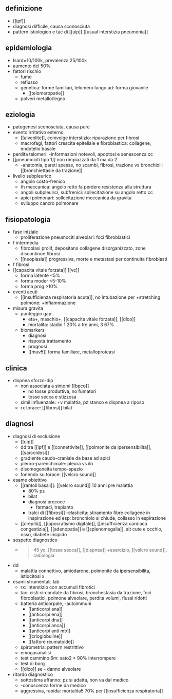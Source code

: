 ## definizione
- [[ipf]]
- diagnosi difficile, causa sconosciuta
- pattern istiologico e tac di [[uip]] [[usual interstizia pneumonia]]

## epidemiologia
- Isard=10/100k, prevalenza 25/100k
- aumento del 50%
- fattori rischio
	- fumo
	- reflusso
	- genetica: forme familiari, telomero lungo ad: forma giovanile
		- [[telomeropatie]]
	- polveri metallo/legno

## eziologia
- patogenesi sconosciuta, causa pure
- evento irritativo esterno
	- [[alveolite]], coinvolge interstizio: riparazione per fibrosi
	- macrofagi, fattori crescita epiteliale e fibroblastica: collagene, endotelio basale
- perdita telomeri: -informazioni notevoli, apoptosi e senescenza cc
- [[pneumociti tipo 1]] non rimpiazzati da 1 ma da 2
	- -anatomia, pareti spesse, no scambi, fibrosi, trazione vs bronchioli: [[bronchiettasie da trazione]]
- livello subpleurico
	- angolo costo-frenico
	- th meccanica: angolo retto fa perdere resistenza alla struttura
	- angoli subpleurici, subfrenici: sollecitazione su angolo retto cc
	- apici polmonari: sollecitazione meccanica da gravita
	- sviluppo cancro polmonare

## fisiopatologia
- fase iniziale
	- proliferazione pneumociti alveolari: foci fibroblastici
- f intermedia
	- fibroblasi prolif, depositano collagene disorganizzato, zone discontinue fibrosi
	- [[neoplasia]] progressiva, morte e metastasi per continuita fibroblasti
- f fibrosi
- [[capacita vitale forzata]] [[vc]]
	- forma latente <5%
	- forma moder <5-10%
	- forma prog >10%
- eventi acuti
	- [[insufficienza respiratoria acuta]], no intubazione per +stretching polmone: +infiammazione
- misura gravita
	- punteggio gap
		- eta+, maschio+, [[capacita vitale forzata]], [[dlco]]
		- mortalita: stadio 1 20% a tre anni, 3 67%
	- biomarkers
		- diagnosi
		- risposta trattamento
		- prognosi
		- [[muv5]] forma familiare, metalloproteasi

## clinica
- dispnea sforzo-dip
	- non associata a sintomi [[bpco]]
		- no tosse produttiva, no fumatori
		- tosse secca e stizzosa
	- simil influenzale: +v malattia, pz stanco e dispnea a riposo
	- rx torace: [[fibrosi]] bilat

## diagnosi
- diagnosi di esclusione
	- [[uip]]
	- dd tra [[ipf]] e [[connettivite]], [[polmonite da ipersensibilita]], [[sarcoidosi]]
	- gradiente caudo-craniale da base ad apici
	- pleuro-parenchimale: pleura vs ilo
	- disomogeneita tempo-spazio
	- fonendo su torace: [[velcro sound]]
- esame obiettivo
	- [[rantoli basali]]: [[velcro sound]] 10 anni pre malattia
		- 80% pz
		- bilat
		- diagnosi precoce
			- farmaci, trapianto
		- tralci di [[fibrosi]] -elasticita: stiramento fibre collagene in inspirazione ed esp: bronchiolo si chiude, collasso in espirazione
	- [[crepitii]], [[ippocratismo digitale]], [[insufficienza cardiaca congestizia]], [[adenopatia]] e [[splenomegalia]], alt cute e occhio, osso, diabete insipido
- sospetto diagnostico
	- >45 yo, [[tosse secca]], [[dispnea]] +esercizio, [[velcro sound]], radiologia
- dd
	- malattia connettivo, amiodarone, polmonite da ipersensibilita, istiocitosi x
- esami strumentali, lab
	- rx: interstizio con accumuli fibrotici
	- tac: cisti circondate da fibrosi, bronchestasia da trazione, foci fibroblastici, polmone alveolare, perdita volumi, flussi ridotti
	- batteria anticorpale, -autoimmuni
		- [[anticorpi ana]]
		- [[anticorpi ena]]
		- [[anticorpi dna]]
		- [[anticorpi anca]]
		- [[anticorpi anti mb]]
		- [[crioglobuline]]
		- [[fattore reumatoide]]
	- spirometria: pattern restrittivo
	- emogasanalisi
	- test cammino 6m: sato2 < 90% interrompere
	- test di borg
	- [[dlco]] se - danno alveolare
- ritardo diagnostico
	- sottostima affanno: pz si adatta, non va dal medico
	- -conoscenza forme da medico
	- aggressiva, rapida: mortalita5 70% per [[insufficienza respiratoria]]